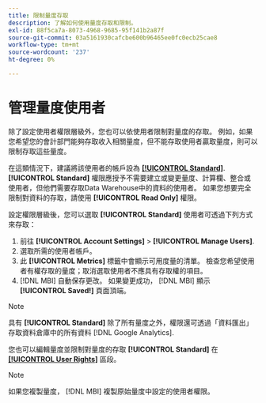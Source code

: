 ```yaml
---
title: 限制量度存取
description: 了解如何使用量度存取和限制。
exl-id: 88f5ca7a-8073-4968-9685-95f141b2a87f
source-git-commit: 03a5161930cafcbe600b96465ee0fc0ecb25cae8
workflow-type: tm+mt
source-wordcount: '237'
ht-degree: 0%

---
```


# 管理量度使用者

除了設定使用者權限層級外，您也可以依使用者限制對量度的存取。 例如，如果您希望您的會計部門能夠存取收入相關量度，但不能存取使用者贏取量度，則可以限制存取這些量度。

在這類情況下，建議將該使用者的帳戶設為 **[[!UICONTROL Standard]](../../administrator/user-management/user-management.md)**. **[!UICONTROL Standard]** 權限應授予不需要建立或變更量度、計算欄、整合或使用者，但他們需要存取Data Warehouse中的資料的使用者。 如果您想要完全限制對資料的存取，請使用 **[!UICONTROL Read Only]** 權限。

設定權限層級後，您可以選取 **[!UICONTROL Standard]** 使用者可透過下列方式來存取：

1. 前往 **[!UICONTROL Account Settings]** > **[!UICONTROL Manage Users]**.
1. 選取所需的使用者帳戶。
1. 此 **[!UICONTROL Metrics]** 標籤中會顯示可用度量的清單。 檢查您希望使用者有權存取的量度；取消選取使用者不應具有存取權的項目。
1. [!DNL MBI] 自動保存更改。 如果變更成功， [!DNL MBI] 顯示 **[!UICONTROL Saved!]** 頁面頂端。

>[!NOTE]
>
>具有 **[!UICONTROL Standard]** 除了所有量度之外，權限還可透過「資料匯出」存取資料倉庫中的所有資料 [!DNL Google Analytics].

您也可以編輯量度並限制對量度的存取 **[!UICONTROL Standard]** 在 **[[!UICONTROL User Rights]](../../data-user/reports/ess-manage-data-metrics.md)** 區段。

>[!NOTE]
>
>如果您複製量度， [!DNL MBI] 複製原始量度中設定的使用者權限。
